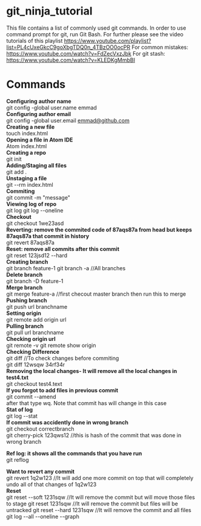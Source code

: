 # git_ninja_tutorial

This file contains a list of commonly used git commands. In order to use command prompt for git, run Git Bash.
For further please see the video tutorials of this playlist https://www.youtube.com/playlist?list=PL4cUxeGkcC9goXbgTDQ0n_4TBzOO0ocPR
For common mistakes: https://www.youtube.com/watch?v=FdZecVxzJbk
For git stash: https://www.youtube.com/watch?v=KLEDKgMmbBI
# Commands

<b>Configuring author name</b><br>
git config -global user.name emmad<br>
<b>Configuring author email</b><br>
git config -global user.email emmad@github.com<br>
<b>Creating a new file</b><br>
touch index.html
<br>
<b>Opening a file in Atom IDE</b><br>
Atom index.html	
<br>
<b>Creating a repo</b><br>
git init
<br>
<b>Adding/Staging all files</b><br>
git add .
<br>
<b>Unstaging a file</b><br>
git --rm index.html
<br>
<b>Commiting</b><br>
git commit -m "message"
<br>
<b>Viewing log of repo</b><br>
git log
git log --oneline
<br>
<b>Checkout</b><br>
git checkout 1we23asd
<br>
<b>Reverting: remove the commited code of 87aqs87a from head but keeps 87aqs87a	that commit in history</b><br>
git revert 87aqs87a
<br>
<b>Reset: remove all commits after this commit</b><br>
git reset 123jsd12 --hard
<br>
<b>Creating branch</b><br>
git branch feature-1
git branch -a //All branches
<br>
<b>Delete branch</b><br>
git branch -D feature-1
<br>
<b>Merge branch</b><br>
git merge feature-a     //first checout master branch then run this to merge
<br>
<b>Pushing branch</b><br>
git push url branchname
<br>
<b>Setting origin</b><br>
git remote add origin url
<br>
<b>Pulling branch</b><br>
git pull url branchname
<br>
<b>Checking origin url</b><br>
git remote -v
git remote show origin
<br>
<b>Checking Difference</b><br>
git diff   //To check changes before commiting<br>
git diff 12wsqw 34rf34r
<br>
<b>Removing the local changes- It will remove all the local changes in test4.txt</b><br>
git checkout test4.text
<br>
<b>If you forgot to add files in previous commit</b><br>
git commit --amend<br>
after that type wq. Note that commit has will change in this case
<br>
<b>Stat of log</b><br>
git log --stat
<br>
<b>If commit was accidently done in wrong branch</b><br>
git checkout correctbranch<br>
git cherry-pick 123qws12  //this is hash of the commit that was done in wrong branch
<br>

<b>Ref log: it shows all the commands that you have run</b><br>
git reflog
<br>

<b>Want to revert any commit</b><br>
git revert 1q2w123  //It will add one more commit on top that will completely undo all of that changes of 1q2w123
<br>
<b>Reset</b><br>
git reset --soft 1231sqw    //It will remove the commit but will move those files to stage
git reset 1231sqw           //It will remove the commit but files will be untracked
git reset --hard 1231sqw    //It will remove the commit and all files
<br>
git log --all --oneline --graph
